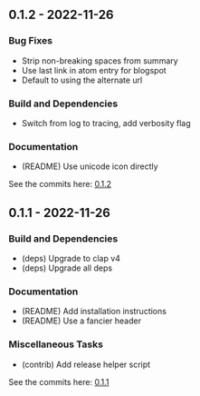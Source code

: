 ## 0.1.2 - 2022-11-26

### Bug Fixes
- Strip non-breaking spaces from summary
- Use last link in atom entry for blogspot
- Default to using the alternate url

### Build and Dependencies
- Switch from log to tracing, add verbosity flag

### Documentation
- (README) Use unicode icon directly

See the commits here: [0.1.2]

[0.1.2]: https://github.com/lukehsiao/openring-rs/compare/v0.1.1...v0.1.2


## 0.1.1 - 2022-11-26

### Build and Dependencies
- (deps) Upgrade to clap v4
- (deps) Upgrade all deps

### Documentation
- (README) Add installation instructions
- (README) Use a fancier header

### Miscellaneous Tasks
- (contrib) Add release helper script

See the commits here: [0.1.1]

[0.1.1]: https://github.com/lukehsiao/openring-rs/compare/v0.1.0...v0.1.1
